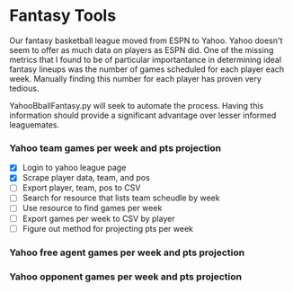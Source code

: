 # Fantasy Tools

Our fantasy basketball league moved from ESPN to Yahoo. Yahoo doesn't seem to offer as much data on players as ESPN did. One of the missing metrics that I found to be of particular importantance in determining ideal fantasy lineups was the number of games scheduled for each player each week. Manually finding this number for each player has proven very tedious.

YahooBballFantasy.py will seek to automate the process. Having this information should provide a significant advantage over lesser informed leaguemates.

### Yahoo team games per week and pts projection

- [x] Login to yahoo league page
- [x] Scrape player data, team, and pos
- [ ] Export player, team, pos to CSV
- [ ] Search for resource that lists team scheudle by week
- [ ] Use resource to find games per week
- [ ] Export games per week to CSV by player
- [ ] Figure out method for projecting pts per week

### Yahoo free agent games per week and pts projection


### Yahoo opponent games per week and pts projection